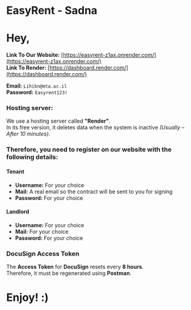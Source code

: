 # EasyRent - Sadna

# Hey,

**Link To Our Website:** [https://easyrent-z1ax.onrender.com/](https://easyrent-z1ax.onrender.com/)  
**Link To Render:** [https://dashboard.render.com/](https://dashboard.render.com/)  

**Email:** `Lihibn@mta.ac.il`  
**Password:** `Easyrent123!`  

### Hosting server:
We use a hosting server called **"Render"**.  
In its free version, it deletes data when the system is inactive _(Usually – After 10 minutes)_.

### Therefore, you need to register on our website with the following details:
#### **Tenant**
- **Username:** For your choice  
- **Mail:** A real email so the contract will be sent to you for signing  
- **Password:** For your choice  
#### **Landlord**
- **Username:** For your choice  
- **Mail:** For your choice  
- **Password:** For your choice  

### **DocuSign Access Token**
The **Access Token** for **DocuSign** resets every **8 hours**.  
Therefore, it must be regenerated using **Postman**.

# Enjoy! :)
